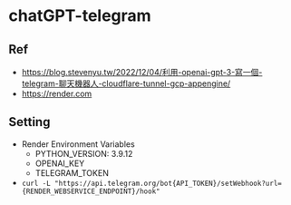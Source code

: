# chatGPT-telegram

## Ref

- <https://blog.stevenyu.tw/2022/12/04/利用-openai-gpt-3-寫一個-telegram-聊天機器人-cloudflare-tunnel-gcp-appengine/>
- <https://render.com>

## Setting

- Render Environment Variables
  - PYTHON_VERSION: 3.9.12
  - OPENAI_KEY
  - TELEGRAM_TOKEN
- `curl -L "https://api.telegram.org/bot{API_TOKEN}/setWebhook?url={RENDER_WEBSERVICE_ENDPOINT}/hook"`
